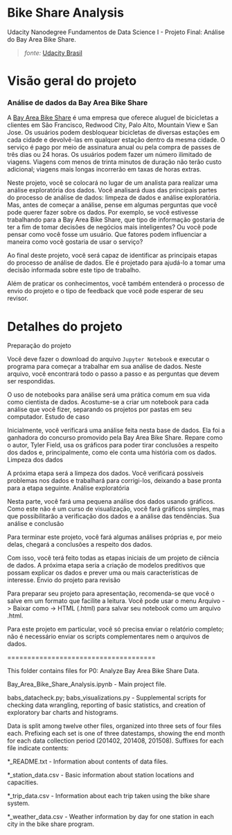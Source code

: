# Bike Share Analysis

Udacity Nanodegree Fundamentos de Data Science I - Projeto Final: Análise do Bay Area Bike Share.

> _fonte:_ [Udacity Brasil](https://br.udacity.com/)

# Visão geral do projeto

### Análise de dados da Bay Area Bike Share

A [Bay Area Bike Share](https://www.bayareabikeshare.com/) é uma empresa que oferece aluguel de bicicletas a clientes em São Francisco, Redwood City, Palo Alto, Mountain View e San Jose. Os usuários podem desbloquear bicicletas de diversas estações em cada cidade e devolvê-las em qualquer estação dentro da mesma cidade. O serviço é pago por meio de assinatura anual ou pela compra de passes de três dias ou 24 horas. Os usuários podem fazer um número ilimitado de viagens. Viagens com menos de trinta minutos de duração não terão custo adicional; viagens mais longas incorrerão em taxas de horas extras.

Neste projeto, você se colocará no lugar de um analista para realizar uma análise exploratória dos dados. Você analisará duas das principais partes do processo de análise de dados: limpeza de dados e análise exploratória. Mas, antes de começar a análise, pense em algumas perguntas que você pode querer fazer sobre os dados. Por exemplo, se você estivesse trabalhando para a Bay Area Bike Share, que tipo de informação gostaria de ter a fim de tomar decisões de negócios mais inteligentes? Ou você pode pensar como você fosse um usuário. Que fatores podem influenciar a maneira como você gostaria de usar o serviço?

Ao final deste projeto, você será capaz de identificar as principais etapas do processo de análise de dados. Ele é projetado para ajudá-lo a tomar uma decisão informada sobre este tipo de trabalho.

Além de praticar os conhecimentos, você também entenderá o processo de envio do projeto e o tipo de feedback que você pode esperar de seu revisor.

# Detalhes do projeto

Preparação do projeto

Você deve fazer o download do arquivo `Jupyter Notebook` e executar o programa para começar a trabalhar em sua análise de dados. Neste arquivo, você encontrará todo o passo a passo e as perguntas que devem ser respondidas.

O uso de notebooks para análise será uma prática comum em sua vida como cientista de dados. Acostume-se a criar um notebook para cada análise que você fizer, separando os projetos por pastas em seu computador.
Estudo de caso

Inicialmente, você verificará uma análise feita nesta base de dados. Ela foi a ganhadora do concurso promovido pela Bay Area Bike Share. Repare como o autor, Tyler Field, usa os gráficos para poder tirar conclusões a respeito dos dados e, principalmente, como ele conta uma história com os dados.
Limpeza dos dados

A próxima etapa será a limpeza dos dados. Você verificará possíveis problemas nos dados e trabalhará para corrigi-los, deixando a base pronta para a etapa seguinte.
Análise exploratória

Nesta parte, você fará uma pequena análise dos dados usando gráficos. Como este não é um curso de visualização, você fará gráficos simples, mas que possibilitarão a verificação dos dados e a análise das tendências.
Sua análise e conclusão

Para terminar este projeto, você fará algumas análises próprias e, por meio delas, chegará a conclusões a respeito dos dados.

Com isso, você terá feito todas as etapas iniciais de um projeto de ciência de dados. A próxima etapa seria a criação de modelos preditivos que possam explicar os dados e prever uma ou mais características de interesse.
Envio do projeto para revisão

Para preparar seu projeto para apresentação, recomenda-se que você o salve em um formato que facilite a leitura. Você pode usar o menu Arquivo -> Baixar como -> HTML (.html) para salvar seu notebook como um arquivo .html.

Para este projeto em particular, você só precisa enviar o relatório completo; não é necessário enviar os scripts complementares nem o arquivos de dados.

=====================================

This folder contains files for P0: Analyze Bay Area Bike Share Data.

Bay_Area_Bike_Share_Analysis.ipynb - Main project file.

babs_datacheck.py; babs_visualizations.py - Supplemental scripts for checking
data wrangling, reporting of basic statistics, and creation of exploratory bar
charts and histograms.

Data is split among twelve other files, organized into three sets of four files
each. Prefixing each set is one of three datestamps, showing the end month for
each data collection period (201402, 201408, 201508). Suffixes for each file
indicate contents:

\*\_README.txt - Information about contents of data files.

\*\_station_data.csv - Basic information about station locations and
capacities.

\*\_trip_data.csv - Information about each trip taken using the bike share
system.

\*\_weather_data.csv - Weather information by day for one station in each
city in the bike share program.

